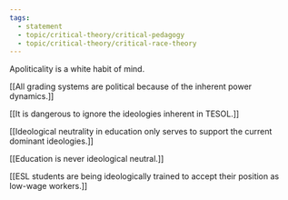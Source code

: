 ```yaml
---
tags: 
  - statement
  - topic/critical-theory/critical-pedagogy
  - topic/critical-theory/critical-race-theory
---
```

Apoliticality is a white habit of mind.

[[All grading systems are political because of the inherent power dynamics.]]

[[It is dangerous to ignore the ideologies inherent in TESOL.]]

[[Ideological neutrality in education only serves to support the current dominant ideologies.]]

[[Education is never ideological neutral.]]

[[ESL students are being ideologically trained to accept their position as low-wage workers.]]